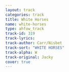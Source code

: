 ```yaml
---
layout: track
categories: track
title: White Horses
name: white-horses
type: ahfow_track
track-id: 319
track-lyrics: 
track-author: Carr/Nisbet
track-sort: "WHITE HORSES"
track-alpha: W
track-original: Jacky
cover: true
---
```

